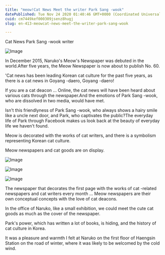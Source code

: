 ```yaml
---
title: "meow!Cat News Meet the writer Park Sang -wook"
datePublished: Tue Nov 24 2020 01:40:46 GMT+0000 (Coordinated Universal Time)
cuid: cm7449kef000309jsenz8hugj
slug: en-413-meowcat-news-meet-the-writer-park-sang-wook

---
```



Cat News Park Sang -wook writer

![Image](https://cdn.hashnode.com/res/hashnode/image/upload/v1739498106020/bd9309f8-d209-4b6a-b3ac-bdb0034f35d4.jpeg)

In December 2015, Naruko's Meow's Newspaper was debuted in the world.After five years, the Meow Newspaper is now about to publish No. 60.

'Cat news has been leading Korean cat culture for the past five years, as there is a cat news in Goyang -daero, Goyang -daero!

If you are a cat deacon ... Online, the cat news will have been heard about various cats through the newspaper.And the emotions of Park Sang -wook, who are dissolved in two media, would have met.

Isn't this friendlyness of Park Sang -wook, who always shows a hairy smile like a uncle next door, and Park, who captivates the public?The everyday life of Park through Facebook makes us look back at the beauty of everyday life we ​​haven't found.

Meow is decorated with the works of cat writers, and there is a symbolism representing Korean cat culture.

Meow newspapers and cat goods are on display.

![Image](https://cdn.hashnode.com/res/hashnode/image/upload/v1739498108345/dab8b5b0-3cea-4f85-991f-af920f8181e9.jpeg)

![Image](https://cdn.hashnode.com/res/hashnode/image/upload/v1739498111148/e2f63b68-c1de-4a28-bb62-9ed3e3ffce7d.jpeg)

![Image](https://cdn.hashnode.com/res/hashnode/image/upload/v1739498113605/b50c7dcf-6dc9-4d9c-9f2d-228289a9ab51.jpeg)

The newspaper that decorates the first page with the works of cat -related newspapers and cat writers every month ... Meow newspapers are their own conceptual concepts with the love of cat deacons.

In the office of Naruko, like a small exhibition, we could meet the cute cat goods as much as the cover of the newspaper.

Park's power, which has written a lot of books, is hiding, and the history of cat culture in Korea.

It was a pleasure and warmth I felt at Naruko on the first floor of Haengsin Station on the road of winter, where it was likely to be welcomed by the cold wind.